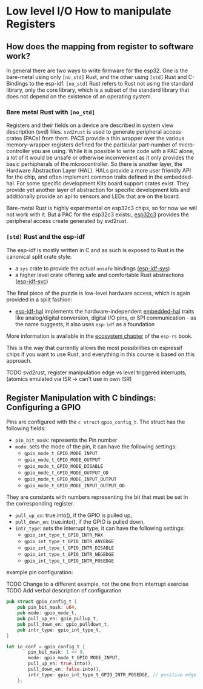 # Low level I/O How to manipulate Registers

## How does the mapping from register to software work?

In general there are two ways to write firmware for the esp32. One is the bare-metal using only `[no_std]` Rust, and the other using `[std]` Rust and C-Bindings to the esp-idf.
`[no_std]` Rust refers to Rust not using the standard library, only the core library, which is a subset of the standard library that does not depend on the existence of an operating system. 

### Bare metal Rust with `[no_std]`

Registers and their fields on a device are described in system view description (svd) files. `svd2rust` is used to generate peripheral access crates (PACs) from them. PACS provide a thin wrapper over the various memory-wrapper registers defined for the particular part-number of micro-controller you are using. While it is possible to write code with a PAC alone, a lot of it would be unsafe or otherwise inconvenient as it only provides the basic perhipherals of the microcontroller. So there is another layer, the Hardware Abstraction Layer (HAL). HALs provide a more user friendly API for the chip, and often implement common traits defined in the embedded-hal. For some specific development Kits board support crates exist. They provide yet another layer of abstraction for specific development kits and additionally provide an api to sensors and LEDs that are on the board.

Bare-metal Rust is highly experimental on esp32c3 chips, so for now we will not work with it. But a PAC for the esp32c3 exists:, [esp32c3](https://github.com/esp-rs/esp32c3) provides the peripheral access create generated by svd2rust.


### `[std]` Rust and the esp-idf

 The esp-idf is mostly written in C and as such is exposed to Rust in the canonical split crate style: 
- a `sys` crate to provide the actual `unsafe` bindings ([esp-idf-sys](https://github.com/esp-rs/esp-idf-sys))
- a higher level crate offering safe and comfortable Rust abstractions ([esp-idf-svc](https://github.com/esp-rs/esp-idf-svc/))

The final piece of the puzzle is low-level hardware access, which is again provided in a split fashion:
- [esp-idf-hal](https://github.com/esp-rs/esp-idf-hal) implements the hardware-independent [embedded-hal](https://github.com/rust-embedded/embedded-hal) traits like analog/digital conversion, digital I/O pins, or SPI communication - as the name suggests, it also uses `esp-idf` as a foundation

More information is available in the [ecosystem chapter](https://esp-rs.github.io/book/overview/using-the-standard-library.html) of the `esp-rs` book.


This is the way that currently allows the most possibilities on espressif chips if you want to use Rust, and everything in this course is based on this approach. 


TODO svd2rust, register manipulation edge vs level triggered interrupts, (atomics emulated via ISR -> can't use in own ISR)

## 

## Register Manipulation with C bindings: Configuring a GPIO

Pins are configured with the `c struct` `gpio_config_t`. The struct has the following fields:

* `pin_bit_mask`: represents the Pin number
* `mode`: sets the mode of the pin, it can have the following settings:
  * `gpio_mode_t_GPIO_MODE_INPUT`
  * `gpio_mode_t_GPIO_MODE_OUTPUT`
  * `gpio_mode_t_GPIO_MODE_DISABLE`
  * `gpio_mode_t_GPIO_MODE_OUTPUT_OD`
  * `gpio_mode_t_GPIO_MODE_INPUT_OUTPUT`
  * `gpio_mode_t_GPIO_MODE_INPUT_OUTPUT_OD`

They are constants with numbers representing the bit that must be set in the corresponding register. 

* `pull_up_en`: true.into(), if the GPIO is pulled up,
* `pull_down_en`: true.into(), if the GPIO is pulled down,
* `intr_type`: sets the interrupt type, it can have the following settings:
  * `gpio_int_type_t_GPIO_INTR_MAX`
  * `gpio_int_type_t_GPIO_INTR_ANYEDGE`
  * `gpio_int_type_t_GPIO_INTR_DISABLE`
  * `gpio_int_type_t_GPIO_INTR_NEGEDGE`
  * `gpio_int_type_t_GPIO_INTR_POSEDGE`



example pin configuration: 

TODO Change to a different example, not the one from interrupt exercise
TODO Add verbal description of configuration

```rust
pub struct gpio_config_t {
    pub pin_bit_mask: u64,
    pub mode: gpio_mode_t,
    pub pull_up_en: gpio_pullup_t,
    pub pull_down_en: gpio_pulldown_t,
    pub intr_type: gpio_int_type_t,
}

let io_conf = gpio_config_t {
        pin_bit_mask: 1 << 9,
        mode: gpio_mode_t_GPIO_MODE_INPUT,
        pull_up_en: true.into(),
        pull_down_en: false.into(),
        intr_type: gpio_int_type_t_GPIO_INTR_POSEDGE, // positive edge trigger = button down
    };
```

